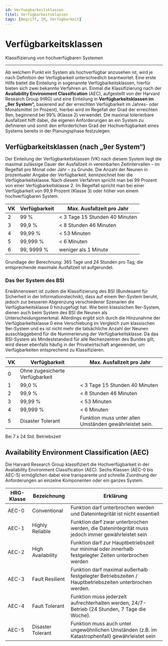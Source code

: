 ```yaml
---
id: Verfuegbarkeitsklassen
titel: Verfügbarkeitsklassen
tags: [Begriff, IM, Verfügbarkeit]
---
```


# Verfügbarkeitsklassen

Klassifizierung von hochverfügbaren Systemen 

------

Ab welchem Punkt ein System als hochverfügbar anzusehen ist, wird je  nach Definition der Verfügbarkeit unterschiedlich beantwortet. Eine erste Hilfe bietet die Einteilung in sogenannte Verfügbarkeitsklassen, hierfür bieten sich zwei bekannte Verfahren an. Einmal die  Klassifizierung nach der **Availability Environment Classification** (AEC),  aufgestellt von der Harvard Research Group (HRG) und eine Einteilung in **Verfügbarkeitsklassen im „9er System“,** basierend auf der erreichten  Verfügbarkeit im Jahres- oder Monatsmittel (in Prozent), hierbei wird im Regefall der Grad der erreichten 9en, beginnend bei 99% (Klasse 2)  verwendet. Die maximal tolerierbare Ausfallzeit hilft dabei, die eigenen Anforderungen an ein System zu definieren und somit den erforderlichen  Grad der Hochverfügbarkeit eines Systems bereits in der Planungsphase  festzulegen. 



## Verfügbarkeitsklassen (nach „9er System“)

Der Einteilung der Verfügbarkeitsklassen (VK) nach diesem System liegt die maximal zulässige Dauer der Ausfallzeit in vereinbarten Zeitintervallen – im Regelfall pro Monat oder Jahr – zu Grunde. Die  Anzahl der Neunen in prozentualer Angabe der Verfügbarkeit, kennzeichnet hier die Verfügbarkeitsklasse. Nach diesem Verfahren spricht man bei 99 Prozent von einer Verfügbarkeitsklasse 2. Im Regelfall spricht man bei  einer Verfügbarkeit von 99,9 Prozent (Klasse 3) oder höher von einem  hochverfügbaren System.

| VK   | Verfügbarkeit | Max. Ausfallzeit pro Jahr      |
| ---- | ------------- | ------------------------------ |
| 2    | 99 %          | < 3 Tage 15 Stunden 40 Minuten |
| 3    | 99,9 %        | < 8 Stunden 46 Minuten         |
| 4    | 99,99 %       | < 53 Minuten                   |
| 5    | 99,999 %      | < 6 Minuten                    |
| 6    | 99, 9999 %    | weniger als 1 Minute           |

Grundlage der Berechnung: 365 Tage und 24 Stunden pro Tag; die entsprechende maximale Ausfallzeit ist aufgerundet.

### Das 9er System des BSI

Erwähnenswert ist zudem die Klassifizierung des BSI (Bundesamt für  Sicherheit in der Informationstechnik), dass auf einem 9er-System  beruht, jedoch zur besseren Abgrenzung verschiedener Szenarien die  Verfügbarkeitsklasse 0 hinzugefügt hat. Wie beim klassischen 9er-System, dienen auch beim System des BSI die Neunen als Unterscheidungsmerkmal.  Allerdings ergibt sich durch die Hinzunahme der Verfügbarkeitsklasse 0  eine Verschiebung im Vergleich zum klassischen 9er-System und es ist  nicht mehr die tatsächliche Anzahl der Neunen ausschlaggebend für die  Nummerierung der Verfügbarkeitsklasse. Da das BSI-System als  Mindeststandard für alle Rechenzentren des Bundes gilt, wird dieser  ebenfalls häufig in der Privatwirtschaft angewendet, um Verfügbarkeiten  entsprechend zu Klassifizieren.

| VK   | Verfügbarkeit                   | Max. Ausfallzeit pro Jahr                               |
| ---- | ------------------------------- | ------------------------------------------------------- |
| 0    | Ohne zugesicherte Verfügbarkeit |                                                         |
| 1    | 99,0 %                          | < 3 Tage 15 Stunden 40 Minuten                          |
| 2    | 99,9 %                          | < 8 Stunden 46 Minuten                                  |
| 3    | 99,99 %                         | < 53 Minuten                                            |
| 4    | 99,999 %                        | < 6 Minuten                                             |
| 5    | Disaster Tolerant               | Funktion muss unter allen Umständen gewährleistet sein. |

Bei 7 x 24 Std. Betriebszeit

 

## Availability Environment Classification (AEC)

Die Harvard Research Group klassifiziert die Hochverfügbarkeit in der Availability Environment Classification (AEC). Sechs Klassen (AEC-0 bis AEC-5) ermöglichen dabei eine transparente und schnelle Zuordnung der  Anforderungen an einzelne Komponenten oder ein ganzes System.

 

| HRG-Klasse | Bezeichnung       | Erklärung                                                    |
| ---------- | ----------------- | ------------------------------------------------------------ |
| AEC-0      | Conventional      | Funktion darf unterbrochen werden und Datenintegrität ist nicht essentiell |
| AEC-1      | Highly Reliable   | Funktion darf zwar unterbrochen werden, die Datenintegrität muss jedoch immer gewährleistet sein |
| AEC-2      | High Availability | Funktion darf zur Hauptbetriebszeit nur minimal oder innerhalb festgelegter Zeiten unterbrochen werden |
| AEC-3      | Fault Resilient   | Funktion darf maximal außerhalb festgelegter Betriebszeiten / Hauptbetriebszeiten unterbrochen werden. |
| AEC-4      | Fault Tolerant    | Funktion muss jederzeit aufrechterhalten werden, 24/7-Betrieb (24 Stunden, 7 Tage die Woche). |
| AEC-5      | Disaster Tolerant | Funktion muss auch unter ungewöhnlichen Umständen (z.B. im Katastrophenfall) gewährleistet sein |